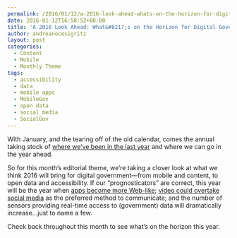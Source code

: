 ```yaml
---
permalink: /2016/01/12/a-2016-look-ahead-whats-on-the-horizon-for-digital-government/
date: 2016-01-12T16:58:52+00:00
title: 'A 2016 Look Ahead: What&#8217;s on the Horizon for Digital Government?'
author: andreanocesigritz
layout: post
categories:
  - Content
  - Mobile
  - Monthly Theme
tags:
  - accessibility
  - data
  - mobile apps
  - MobileGov
  - open data
  - social media
  - SocialGov
---
```


With January, and the tearing off of the old calendar, comes the annual taking stock of [where we&#8217;ve been in the last year](https://www.digitalgov.gov/2015/12/31/digitalgovs-2015-year-in-review/) and where we can go in the year ahead.

So for this month&#8217;s editorial theme, we&#8217;re taking a closer look at what we think 2016 will bring for digital government—from mobile and content, to open data and accessibility. If our &#8220;prognosticators&#8221; are correct, this year will be the year when [apps become more Web-like](https://www.digitalgov.gov/2016/01/12/trends-on-tuesday-10-mobile-government-and-tech-trends-for-2016/); [video could overtake social media](https://www.digitalgov.gov/2016/01/11/the-content-corner-content-trends-for-2016/) as the preferred method to communicate; and the number of sensors providing real-time access to (government) data will dramatically increase&#8230;just to name a few.

Check back throughout this month to see what&#8217;s on the horizon this year.